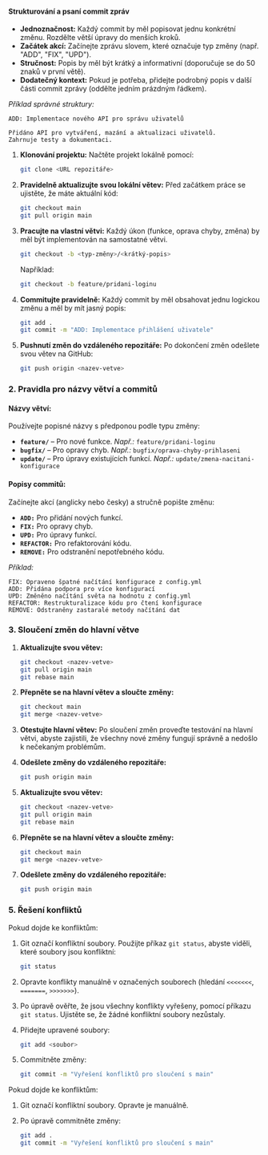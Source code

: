 #### **Strukturování a psaní commit zpráv**

- **Jednoznačnost:** Každý commit by měl popisovat jednu konkrétní změnu. Rozdělte větší úpravy do menších kroků.
- **Začátek akcí:** Začínejte zprávu slovem, které označuje typ změny (např. "ADD", "FIX", "UPD").
- **Stručnost:** Popis by měl být krátký a informativní (doporučuje se do 50 znaků v první větě).
- **Dodatečný kontext:** Pokud je potřeba, přidejte podrobný popis v další části commit zprávy (oddělte jedním prázdným řádkem).

_Příklad správné struktury:_

```plaintext
ADD: Implementace nového API pro správu uživatelů

Přidáno API pro vytváření, mazání a aktualizaci uživatelů.
Zahrnuje testy a dokumentaci.
```

1. **Klonování projektu:** Načtěte projekt lokálně pomocí:
    
    ```bash
    git clone <URL repozitáře>
    ```
    
2. **Pravidelně aktualizujte svou lokální větev:** Před začátkem práce se ujistěte, že máte aktuální kód:
    
    ```bash
    git checkout main
    git pull origin main
    ```
    
3. **Pracujte na vlastní větvi:** Každý úkon (funkce, oprava chyby, změna) by měl být implementován na samostatné větvi.
    
    ```bash
    git checkout -b <typ-změny>/<krátký-popis>
    ```
    
    Například:
    
    ```bash
    git checkout -b feature/pridani-loginu
    ```
    
4. **Commitujte pravidelně:** Každý commit by měl obsahovat jednu logickou změnu a měl by mít jasný popis:
    
    ```bash
    git add .
    git commit -m "ADD: Implementace přihlášení uživatele"
    ```
    
5. **Pushnutí změn do vzdáleného repozitáře:** Po dokončení změn odešlete svou větev na GitHub:
    
    ```bash
    git push origin <nazev-vetve>
    ```
    

### 2. **Pravidla pro názvy větví a commitů**

#### **Názvy větví:**

Používejte popisné názvy s předponou podle typu změny:

- **`feature/`** – Pro nové funkce. _Např.:_ `feature/pridani-loginu`
- **`bugfix/`** – Pro opravy chyb. _Např.:_ `bugfix/oprava-chyby-prihlaseni`
- **`update/`** – Pro úpravy existujících funkcí. _Např.:_ `update/zmena-nacitani-konfigurace`

#### **Popisy commitů:**

Začínejte akcí (anglicky nebo česky) a stručně popište změnu:

- **`ADD:`** Pro přidání nových funkcí.
- **`FIX:`** Pro opravy chyb.
- **`UPD:`** Pro úpravy funkcí.
- **`REFACTOR:`** Pro refaktorování kódu.
- **`REMOVE:`** Pro odstranění nepotřebného kódu.

_Příklad:_

```plaintext
FIX: Opraveno špatné načítání konfigurace z config.yml
ADD: Přidána podpora pro více konfigurací
UPD: Změněno načítání světa na hodnotu z config.yml
REFACTOR: Restrukturalizace kódu pro čtení konfigurace
REMOVE: Odstraněny zastaralé metody načítání dat
```

### 3. **Sloučení změn do hlavní větve**

1. **Aktualizujte svou větev:**
    
    ```bash
    git checkout <nazev-vetve>
    git pull origin main
    git rebase main
    ```
    
2. **Přepněte se na hlavní větev a sloučte změny:**
    
    ```bash
    git checkout main
    git merge <nazev-vetve>
    ```
    
3. **Otestujte hlavní větev:** Po sloučení změn proveďte testování na hlavní větvi, abyste zajistili, že všechny nové změny fungují správně a nedošlo k nečekaným problémům.
    
4. **Odešlete změny do vzdáleného repozitáře:**
    
    ```bash
    git push origin main
    ```
    
5. **Aktualizujte svou větev:**
    
    ```bash
    git checkout <nazev-vetve>
    git pull origin main
    git rebase main
    ```
    
6. **Přepněte se na hlavní větev a sloučte změny:**
    
    ```bash
    git checkout main
    git merge <nazev-vetve>
    ```
    
7. **Odešlete změny do vzdáleného repozitáře:**
    
    ```bash
    git push origin main
    ```
    

### 5. **Řešení konfliktů**

Pokud dojde ke konfliktům:

1. Git označí konfliktní soubory. Použijte příkaz `git status`, abyste viděli, které soubory jsou konfliktní:
    
    ```bash
    git status
    ```
    
2. Opravte konflikty manuálně v označených souborech (hledání `<<<<<<<`, `=======`, `>>>>>>>`).
    
3. Po úpravě ověřte, že jsou všechny konflikty vyřešeny, pomocí příkazu `git status`. Ujistěte se, že žádné konfliktní soubory nezůstaly.
    
4. Přidejte upravené soubory:
    
    ```bash
    git add <soubor>
    ```
    
5. Commitněte změny:
    
    ```bash
    git commit -m "Vyřešení konfliktů pro sloučení s main"
    ```
    

Pokud dojde ke konfliktům:

1. Git označí konfliktní soubory. Opravte je manuálně.
2. Po úpravě commitněte změny:
    
    ```bash
    git add .
    git commit -m "Vyřešení konfliktů pro sloučení s main"
    ```